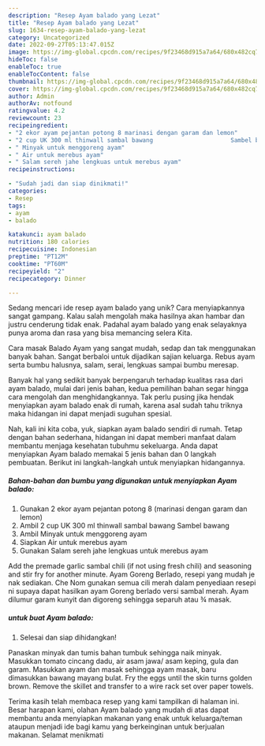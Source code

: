 ```yaml
---
description: "Resep Ayam balado yang Lezat"
title: "Resep Ayam balado yang Lezat"
slug: 1634-resep-ayam-balado-yang-lezat
category: Uncategorized
date: 2022-09-27T05:13:47.015Z
image: https://img-global.cpcdn.com/recipes/9f23468d915a7a64/680x482cq70/ayam-balado-foto-resep-utama.jpg
hideToc: false
enableToc: true
enableTocContent: false
thumbnail: https://img-global.cpcdn.com/recipes/9f23468d915a7a64/680x482cq70/ayam-balado-foto-resep-utama.jpg
cover: https://img-global.cpcdn.com/recipes/9f23468d915a7a64/680x482cq70/ayam-balado-foto-resep-utama.jpg
author: Admin
authorAv: notfound
ratingvalue: 4.2
reviewcount: 23
recipeingredient:
- "2 ekor ayam pejantan potong 8 marinasi dengan garam dan lemon"
- "2 cup UK 300 ml thinwall sambal bawang                      Sambel bawang"
- " Minyak untuk menggoreng ayam"
- " Air untuk merebus ayam"
- " Salam sereh jahe lengkuas untuk merebus ayam"
recipeinstructions:

- "Sudah jadi dan siap dinikmati!"
categories:
- Resep
tags:
- ayam
- balado

katakunci: ayam balado 
nutrition: 180 calories
recipecuisine: Indonesian
preptime: "PT12M"
cooktime: "PT60M"
recipeyield: "2"
recipecategory: Dinner

---
```





Sedang mencari ide resep ayam balado yang unik? Cara menyiapkannya sangat gampang. Kalau salah mengolah maka hasilnya akan hambar dan justru cenderung tidak enak. Padahal ayam balado yang enak selayaknya punya aroma dan rasa yang bisa memancing selera Kita.





Cara masak Balado Ayam yang sangat mudah, sedap dan tak menggunakan banyak bahan. Sangat berbaloi untuk dijadikan sajian keluarga. Rebus ayam serta bumbu halusnya, salam, serai, lengkuas sampai bumbu meresap.

Banyak hal yang sedikit banyak berpengaruh terhadap kualitas rasa dari ayam balado, mulai dari jenis bahan, kedua pemilihan bahan segar hingga cara mengolah dan menghidangkannya. Tak perlu pusing jika hendak menyiapkan ayam balado enak di rumah, karena asal sudah tahu triknya maka hidangan ini dapat menjadi suguhan spesial.






Nah, kali ini kita coba, yuk, siapkan ayam balado sendiri di rumah. Tetap dengan bahan sederhana, hidangan ini dapat memberi manfaat dalam membantu menjaga kesehatan tubuhmu sekeluarga. Anda dapat menyiapkan Ayam balado memakai 5 jenis bahan dan 0 langkah pembuatan. Berikut ini langkah-langkah untuk menyiapkan hidangannya.

<!--inarticleads1-->

##### Bahan-bahan dan bumbu yang digunakan untuk menyiapkan Ayam balado:

1. Gunakan 2 ekor ayam pejantan potong 8 (marinasi dengan garam dan lemon)
1. Ambil 2 cup UK 300 ml thinwall sambal bawang                      Sambel bawang
1. Ambil  Minyak untuk menggoreng ayam
1. Siapkan  Air untuk merebus ayam
1. Gunakan  Salam sereh jahe lengkuas untuk merebus ayam


Add the premade garlic sambal chili (if not using fresh chili) and seasoning and stir fry for another minute. Ayam Goreng Berlado, resepi yang mudah je nak sediakan. Che Nom gunakan semua cili merah dalam penyediaan resepi ni supaya dapat hasilkan ayam Goreng berlado versi sambal merah. Ayam dilumur garam kunyit dan digoreng sehingga separuh atau ¾ masak. 

<!--inarticleads2-->

#####  untuk buat Ayam balado:


1. Selesai dan siap dihidangkan!

Panaskan minyak dan tumis bahan tumbuk sehingga naik minyak. Masukkan tomato cincang dadu, air asam jawa/ asam keping, gula dan garam. Masukkan ayam dan masak sehingga ayam masak, baru dimasukkan bawang mayang bulat. Fry the eggs until the skin turns golden brown. Remove the skillet and transfer to a wire rack set over paper towels. 

Terima kasih telah membaca resep yang kami tampilkan di halaman ini. Besar harapan kami, olahan Ayam balado yang mudah di atas dapat membantu anda menyiapkan makanan yang enak untuk keluarga/teman ataupun menjadi ide bagi kamu yang berkeinginan untuk berjualan makanan. Selamat menikmati
